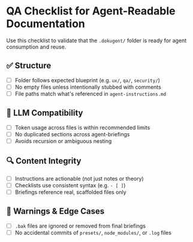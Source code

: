 # QA Checklist for Agent-Readable Documentation

Use this checklist to validate that the `.dokugent/` folder is ready for agent consumption and reuse.

## ✅ Structure

- [ ] Folder follows expected blueprint (e.g. `ux/`, `qa/`, `security/`)
- [ ] No empty files unless intentionally stubbed with comments
- [ ] File paths match what's referenced in `agent-instructions.md`

## 🧠 LLM Compatibility

- [ ] Token usage across files is within recommended limits
- [ ] No duplicated sections across agent-briefings
- [ ] Avoids recursion or ambiguous nesting

## 🔍 Content Integrity

- [ ] Instructions are actionable (not just notes or theory)
- [ ] Checklists use consistent syntax (e.g. `- [ ]`)
- [ ] Briefings reference real, scaffolded files only

## 🚫 Warnings & Edge Cases

- [ ] `.bak` files are ignored or removed from final briefings
- [ ] No accidental commits of `presets/`, `node_modules/`, or `.log` files

